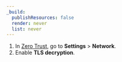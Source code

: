 ```yaml
---
_build:
  publishResources: false
  render: never
  list: never
---
```


1. In [Zero Trust](https://one.dash.cloudflare.com/), go to **Settings** > **Network**.
2. Enable **TLS decryption**.